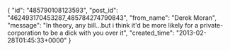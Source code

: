  {
   "id": "485790108123593",
   "post_id": "462493170453287_485784274790843",
   "from_name": "Derek Moran",
   "message": "In theory, any bill...but i think it'd be more likely for a private-corporation to be a dick with you over it",
   "created_time": "2013-02-28T01:45:33+0000"
 }
